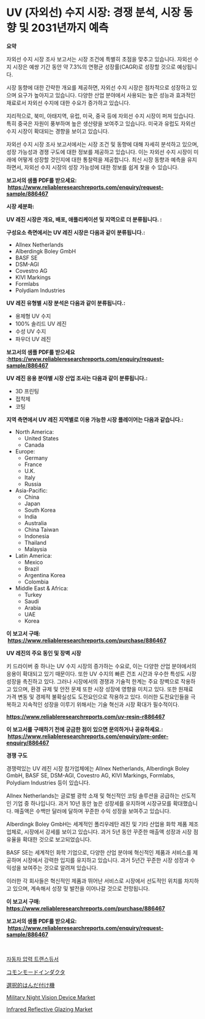 <p><h1>UV (자외선) 수지 시장: 경쟁 분석, 시장 동향 및 2031년까지 예측</h1></p><p><strong>요약</strong></p>
<p><p>자외선 수지 시장 조사 보고서는 시장 조건에 특별히 초점을 맞추고 있습니다. 자외선 수지 시장은 예쌍 기간 동안 약 7.3%의 연평균 성장률(CAGR)로 성장할 것으로 예상됩니다. </p><p>시장 동향에 대한 간략한 개요를 제공하면, 자외선 수지 시장은 점차적으로 성장하고 있으며 요구가 높아지고 있습니다. 다양한 산업 분야에서 사용되는 높은 성능과 효과적인 재료로서 자외선 수지에 대한 수요가 증가하고 있습니다. </p><p>지리적으로, 북미, 아태지역, 유럽, 미국, 중국 등에 자외선 수지 시장이 퍼져 있습니다. 특히 중국은 자원이 풍부하며 높은 생산량을 보여주고 있습니다. 미국과 유럽도 자외선 수지 시장이 확대되는 경향을 보이고 있습니다. </p><p>자외선 수지 시장 조사 보고서에서는 시장 조건 및 동향에 대해 자세히 분석하고 있으며, 성장 가능성과 경쟁 구도에 대한 정보를 제공하고 있습니다. 이는 자외선 수지 시장이 미래에 어떻게 성장할 것인지에 대한 통찰력을 제공합니다. 최신 시장 동향과 예측을 유지하면서, 자외선 수지 시장의 성장 가능성에 대한 정보를 쉽게 찾을 수 있습니다.</p></p>
<p><strong>보고서의 샘플 PDF를 받으세요: &nbsp;<a href="https://www.reliableresearchreports.com/enquiry/request-sample/886467">https://www.reliableresearchreports.com/enquiry/request-sample/886467</a></strong></p>
<p><strong>시장 세분화:</strong></p>
<p><strong> UV 레진 시장은 개요, 배포, 애플리케이션 및 지역으로 더 분류됩니다. :</strong></p>
<p><strong>구성요소 측면에서는 UV 레진 시장은 다음과 같이 분류됩니다.:</strong></p>
<p><ul><li>Allnex Netherlands</li><li>Alberdingk Boley GmbH</li><li>BASF SE</li><li>DSM-AGI</li><li>Covestro AG</li><li>KIVI Markings</li><li>Formlabs</li><li>Polydiam Industries</li></ul></p>
<p><strong> UV 레진 유형별 시장 분석은 다음과 같이 분류됩니다.:</strong></p>
<p><ul><li>용제형 UV 수지</li><li>100% 솔리드 UV 레진</li><li>수성 UV 수지</li><li>파우더 UV 레진</li></ul></p>
<p><strong>보고서의 샘플 PDF를 받으세요 :<a href="https://www.reliableresearchreports.com/enquiry/request-sample/886467">https://www.reliableresearchreports.com/enquiry/request-sample/886467</a></strong></p>
<p><strong> UV 레진 응용 분야별 시장 산업 조사는 다음과 같이 분류됩니다.:</strong></p>
<p><ul><li>3D 프린팅</li><li>접착제</li><li>코팅</li></ul></p>
<p><strong>지역 측면에서 UV 레진 지역별로 이용 가능한 시장 플레이어는 다음과 같습니다.:</strong></p>
<p><ul>
    <li>
        North America:
        <ul>
            <li>United States</li>
            <li>Canada</li>
        </ul>
    </li>
    <li>
        Europe:
        <ul>
            <li>Germany</li>
            <li>France</li>
            <li>U.K.</li>
            <li>Italy</li>
            <li>Russia</li>
        </ul>
    </li>
    <li>
        Asia-Pacific:
        <ul>
            <li>China</li>
            <li>Japan</li>
            <li>South Korea</li>
            <li>India</li>
            <li>Australia</li>
            <li>China Taiwan</li>
            <li>Indonesia</li>
            <li>Thailand</li>
            <li>Malaysia</li>
        </ul>
    </li>
    <li>
        Latin America:
        <ul>
            <li>Mexico</li>
            <li>Brazil</li>
            <li>Argentina Korea</li>
            <li>Colombia</li>
        </ul>
    </li>
    <li>
        Middle East & Africa:
        <ul>
            <li>Turkey</li>
            <li>Saudi</li>
            <li>Arabia</li>
            <li>UAE</li>
            <li>Korea</li>
        </ul>
    </li>
    </ul></p>
<p><strong>이 보고서 구매: &nbsp;<a href="https://www.reliableresearchreports.com/purchase/886467">https://www.reliableresearchreports.com/purchase/886467</a></strong></p>
<p><strong>UV 레진의 주요 동인 및 장벽 시장</strong></p>
<p><p>키 드라이버 중 하나는 UV 수지 시장의 증가하는 수요로, 이는 다양한 산업 분야에서의 응용이 확대되고 있기 때문이다. 또한 UV 수지의 빠른 건조 시간과 우수한 특성도 시장 성장을 촉진하고 있다. 그러나 시장에서의 경쟁과 기술적 한계는 주요 장벽으로 작용하고 있으며, 환경 규제 및 안전 문제 또한 시장 성장에 영향을 미치고 있다. 또한 원재료 가격 변동 및 경제적 불확실성도 도전요인으로 작용하고 있다. 이러한 도전요인들을 극복하고 지속적인 성장을 이루기 위해서는 기술 혁신과 시장 확대가 필수적이다.</p></p>
<p><strong><a href="https://www.reliableresearchreports.com/uv-resin-r886467">https://www.reliableresearchreports.com/uv-resin-r886467</a></strong></p>
<p><strong>이 보고서를 구매하기 전에 궁금한 점이 있으면 문의하거나 공유하세요.: &nbsp;<a href="https://www.reliableresearchreports.com/enquiry/pre-order-enquiry/886467">https://www.reliableresearchreports.com/enquiry/pre-order-enquiry/886467</a></strong></p>
<p><strong>경쟁 구도</strong></p>
<p><p>경쟁력있는 UV 레진 시장 참가업체에는 Allnex Netherlands, Alberdingk Boley GmbH, BASF SE, DSM-AGI, Covestro AG, KIVI Markings, Formlabs, Polydiam Industries 등이 있습니다.</p><p>Allnex Netherlands는 글로벌 광학 소재 및 혁신적인 코팅 솔루션을 공급하는 선도적인 기업 중 하나입니다. 과거 10년 동안 높은 성장세를 유지하며 시장규모를 확대했습니다. 매출액은 수백만 달러에 달하며 꾸준한 수익 성장을 보여주고 있습니다.</p><p>Alberdingk Boley GmbH는 세계적인 폴리우레탄 레진 및 기타 산업용 화학 제품 제조업체로, 시장에서 강세를 보이고 있습니다. 과거 5년 동안 꾸준한 매출액 성장과 시장 점유율을 확대한 것으로 보고되었습니다.</p><p>BASF SE는 세계적인 화학 기업으로, 다양한 산업 분야에 혁신적인 제품과 서비스를 제공하며 시장에서 강력한 입지를 유지하고 있습니다. 과거 5년간 꾸준한 시장 성장과 수익성을 보여주는 것으로 알려져 있습니다.</p><p>이러한 각 회사들은 혁신적인 제품과 뛰어난 서비스로 시장에서 선도적인 위치를 차지하고 있으며, 계속해서 성장 및 발전을 이어나갈 것으로 전망됩니다.</p></p>
<p><strong>이 보고서 구매: &nbsp; <a href="https://www.reliableresearchreports.com/purchase/886467">https://www.reliableresearchreports.com/purchase/886467</a></strong></p>
<p><strong>보고서의 샘플 PDF를 받으세요: &nbsp;<a href="https://www.reliableresearchreports.com/enquiry/request-sample/886467">https://www.reliableresearchreports.com/enquiry/request-sample/886467</a></strong><strong></strong></p>
<p>&nbsp;</p>
<p><p><a href="https://github.com/lkwggful07722/Market-Research-Report-List-1/blob/main/157803519995.md">자동차 압력 트랜스듀서</a></p><p><a href="https://medium.com/@jacksonmith1931/%E5%85%B1%E9%80%9A%E3%83%A2%E3%83%BC%E3%83%89%E3%82%A4%E3%83%B3%E3%83%80%E3%82%AF%E3%82%BF%E5%B8%82%E5%A0%B4%E3%83%AC%E3%83%9D%E3%83%BC%E3%83%88%E3%81%AF-%E3%81%93%E3%81%AE%E5%B8%82%E5%A0%B4%E3%81%AE%E6%9C%80%E6%96%B0%E3%81%AE%E3%83%88%E3%83%AC%E3%83%B3%E3%83%89%E3%81%A8%E6%88%90%E9%95%B7%E6%A9%9F%E4%BC%9A%E3%82%92%E6%98%8E%E3%82%89%E3%81%8B%E3%81%AB%E3%81%97%E3%81%A6%E3%81%84%E3%81%BE%E3%81%99-f1ea7d421888">コモンモードインダクタ</a></p><p><a href="https://github.com/ycmtqqhvk3273/Market-Research-Report-List-1/blob/main/715624421701.md">選択的はんだ付け機</a></p><p><a href="https://github.com/irfadac/Market-Research-Report-List-2/blob/main/military-night-vision-device-market.md">Military Night Vision Device Market</a></p><p><a href="https://issuu.com/reportprime-2/docs/infrared-reflective-glazing-market-size-2030.pptx">Infrared Reflective Glazing Market</a></p></p>